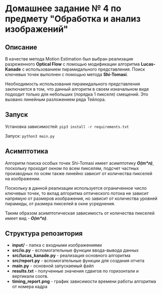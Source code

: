 # Домашнее задание № 4 по предмету "Обработка и анализ изображений"

## Описание

В качестве метода Motion Estimation был выбран реализация разреженного **Optical Flow** с помощью модификации алгоритма **Lucas-Kanade** с использованием пирамидального представления. Поиск ключевых точек выполнен с помощью метода **Shi-Tomasi**.

Необходимость использования пирамидального представления заключается в том, что данный алгоритм в своем изначальном виде подходит только для небольших (порядка 1 пикселя) смещений. Это вызвано линейным разложением ряда Тейлора.

## Запуск

Установка зависимостей: `pip3 install -r requirements.txt`

Запуск: `python3 main.py`


## Асимптотика

Алгоритм поиска особых точек Shi-Tomasi имеет асимптотику ***O(m\*n)***, поскольку проходит окном по всем пикселям, подсчет частных производных по осям также линейно зависит от количества пикселей на изображении.

Поскольку в данной реализации используется ограниченное число ключевых точек, то вклад алгоритма оптического потока не зависит напрямую от размеров изображения, но зависит от количества уровней пирамиды, от размера пикселей в окне усреднения.

Таким образом асимптотическая зависимость от количества пикселей имеет вид - ***O(m\*n)***.

## Структура репозитория

- **input/** - папка с входными изображениями
- **src/io.py** - вспомогательные функции ввода-вывода данных
- **src/lucas_kanade.py** - реализация основного алгоритма
- **src/report.py** - вспомогательные функции для создания отчета
- **main.py** - основной запускаемый файл
- **results.txt** - полученные значения сдвигов по горизонтали и вертикали соотв.
- **timing_report.png** - график зависимости времени работы алгоритма от номера кадра

